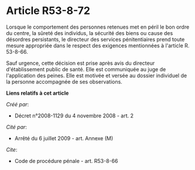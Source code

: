 # Article R53-8-72

Lorsque le comportement des personnes retenues met en péril le bon ordre du centre, la sûreté des individus, la sécurité des
biens ou cause des désordres persistants, le directeur des services pénitentiaires prend toute mesure appropriée dans le
respect des exigences mentionnées à l'article R. 53-8-66. 

Sauf urgence, cette décision est prise après avis du directeur d'établissement public de santé. Elle est communiquée au juge
de l'application des peines. Elle est motivée et versée au dossier individuel de la personne accompagnée de ses observations.

**Liens relatifs à cet article**

_Créé par_:

  - Décret n°2008-1129 du 4 novembre 2008 - art. 2

_Cité par_:

  - Arrêté du 6 juillet 2009 - art. Annexe (M)

_Cite_:

  - Code de procédure pénale - art. R53-8-66
